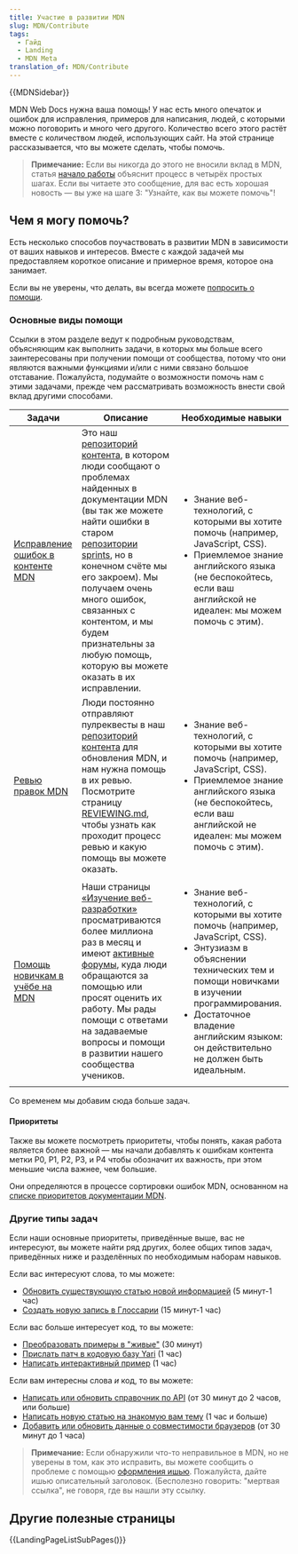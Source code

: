 ```yaml
---
title: Участие в развитии MDN
slug: MDN/Contribute
tags:
  - Гайд
  - Landing
  - MDN Meta
translation_of: MDN/Contribute
---
```

{{MDNSidebar}}

MDN Web Docs нужна ваша помощь! У нас есть много опечаток и ошибок для исправления, примеров для написания, людей, с которыми можно поговорить и много чего другого. Количество всего этого растёт вместе с количеством людей, использующих сайт. На этой странице рассказывается, что вы можете сделать, чтобы помочь.

> **Примечание:** Если вы никогда до этого не вносили вклад в MDN, статья [начало работы](/ru/docs/MDN/Contribute/Getting_started) объяснит процесс в четырёх простых шагах. Если вы читаете это сообщение, для вас есть хорошая новость — вы уже на шаге 3: "Узнайте, как вы можете помочь"!

## Чем я могу помочь?

Есть несколько способов поучаствовать в развитии MDN в зависимости от ваших навыков и интересов. Вместе с каждой задачей мы предоставляем короткое описание и примерное время, которое она занимает.

Если вы не уверены, что делать, вы всегда можете [попросить о помощи](/ru/docs/MDN/Contribute/Getting_started#step_4_ask_for_help).

### Основные виды помощи

Ссылки в этом разделе ведут к подробным руководствам, объясняющим как выполнить задачи, в которых мы больше всего заинтересованы при получении помощи от сообщества, потому что они являются важными функциями и/или с ними связано большое отставание. Пожалуйста, подумайте о возможности помочь нам с этими задачами, прежде чем рассматривать возможность внести свой вклад другими способами.

<table class="standard-table">
    <thead>
        <tr>
            <th scope="col">Задачи</th>
            <th scope="col">Описание</th>
            <th scope="col">Необходимые навыки</th>
        </tr>
    </thead>
    <tbody>
        <tr>
            <td><a href="/en-US/docs/MDN/Contribute/Fixing_MDN_content_bugs">Исправление ошибок в контенте MDN</a></td>
            <td>Это наш <a href="https://github.com/mdn/content/issues">репозиторий контента</a>, в котором люди сообщают о проблемах найденных в документации MDN (вы так же можете найти ошибки в старом <a href="https://github.com/mdn/sprints/">репозитории sprints</a>, но в конечном счёте мы его закроем). Мы получаем очень много ошибок, связанных с контентом, и мы будем признательны за любую помощь, которую вы можете оказать в их исправлении.</td>
            <td>
                <ul>
                    <li>Знание веб-технологий, с которыми вы хотите помочь (например, JavaScript, CSS).</li>
                    <li>Приемлемое знание английского языка (не беспокойтесь, если ваш английской не идеален: мы можем помочь с этим).</li>
                </ul>
            </td>
        </tr>
        <tr>
            <td><a href="https://github.com/mdn/content/blob/main/REVIEWING.md">Ревью правок MDN</a></td>
            <td>Люди постоянно отправляют пулреквесты в наш <a href="https://github.com/mdn/content">репозиторий контента</a> для обновления MDN, и нам нужна помощь в их ревью. Посмотрите страницу <a href="https://github.com/mdn/content/blob/main/REVIEWING.md">REVIEWING.md</a>, чтобы узнать как проходит процесс ревью и какую помощь вы можете оказать.</td>
            <td>
                <ul>
                    <li>Знание веб-технологий, с которыми вы хотите помочь (например, JavaScript, CSS).</li>
                    <li>Приемлемое знание английского языка (не беспокойтесь, если ваш английской не идеален: мы можем помочь с этим).</li>
                </ul>
            </td>
        </tr>
        <tr>
            <td><a href="/en-US/docs/MDN/Contribute/Help_beginners">Помощь новичкам в учёбе на MDN</a></td>
            <td>Наши страницы <a href="/ru/docs/Learn">«Изучение веб-разработки»</a> просматриваются более миллиона раз в месяц и имеют <a href="https://discourse.mozilla.org/c/mdn/learn/250">активные форумы</a>, куда люди обращаются за помощью или просят оценить их работу. Мы рады помощи с ответами на задаваемые вопросы и помощи в развитии нашего сообщества учеников.</td>
            <td>
                <ul>
                    <li>Знание веб-технологий, с которыми вы хотите помочь (например, JavaScript, CSS).</li>
                    <li>Энтузиазм в объяснении технических тем и помощи новичками в изучении программирования.</li>
                    <li>Достаточное владение английским языком: он действительно не должен быть идеальным.</li>
                </ul>
            </td>
        </tr>
    </tbody>
</table>

Со временем мы добавим сюда больше задач.

#### Приоритеты

Также вы можете посмотреть приоритеты, чтобы понять, какая работа является более важной — мы начали добавлять к ошибкам контента метки P0, P1, P2, P3, и P4 чтобы обозначит их важность, при этом меньшие числа важнее, чем большие.

Они определяются в процессе сортировки ошибок MDN, основанном на [списке приоритетов документации MDN](/ru/docs/MDN/Contribute/Documentation_priorities).

### Другие типы задач

Если наши основные приоритеты, приведённые выше, вас не интересуют, вы можете найти ряд других, более общих типов задач, приведённых ниже и разделённых по необходимым наборам навыков.

Если вас интересуют слова, то мы можете:

- [Обновить существующую статью новой информацией](/ru/docs/MDN/Contribute/Howto/Create_and_edit_pages#editing_an_existing_page) (5 минут-1 час)
- [Создать новую запись в Глоссарии](/ru/docs/MDN/Contribute/Howto/Write_a_new_entry_in_the_Glossary) (15 минут-1 час)

Если вас больше интересует код, то вы можете:

- [Преобразовать примеры в "живые"](/ru/docs/MDN/Contribute/Howto/Convert_code_samples_to_be_live) (30 минут)
- [Прислать патч в кодовую базу Yari](https://github.com/mdn/yari) (1 час)
- [Написать интерактивный пример](https://github.com/mdn/interactive-examples/blob/master/CONTRIBUTING.md) (1 час)

Если вам интересны слова _и_ код, то вы можете:

- [Написать или обновить справочник по API](/ru/docs/MDN/Contribute/Howto/Write_an_API_reference) (от 30 минут до 2 часов, или больше)
- [Написать новую статью на знакомую вам тему](https://github.com/mdn/content#adding-a-new-document) (1 час и больше)
- [Добавить или обновить данные о совместимости браузеров](/ru/docs/MDN/Structures/Compatibility_tables) (от 30 минут до 1 часа)

> **Примечание:** Если обнаружили что-то неправильное в MDN, но не уверены в том, как это исправить, вы можете сообщить о проблеме с помощью [оформления ишью](https://github.com/mdn/content/issues/new). Пожалуйста, дайте ишью описательный заголовок. (Бесполезно говорить: "мертвая ссылка", не говоря, где вы нашли эту ссылку.

## Другие полезные страницы

{{LandingPageListSubPages()}}
